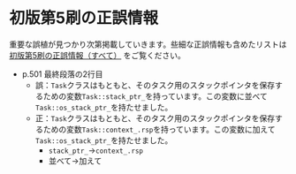 # 初版第5刷の正誤情報

重要な誤植が見つかり次第掲載していきます。些細な正誤情報も含めたリストは [初版第5刷の正誤情報（すべて）](first_5suri_all.md) をご覧ください。

- p.501 最終段落の2行目
    - 誤：`Task`クラスはもともと、そのタスク用のスタックポインタを保存するための変数`Task::stack_ptr_`を持っています。この変数に並べて`Task::os_stack_ptr_`を持たせました。
    - 正：`Task`クラスはもともと、そのタスク用のスタックポインタを保存するための変数`Task::context_.rsp`を持っています。この変数に加えて`Task::os_stack_ptr_`を持たせました。
        - `stack_ptr_`→`context_.rsp`
        - 並べて→加えて
